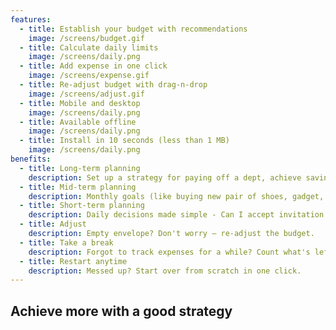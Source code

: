 ```yaml
---
features:
  - title: Establish your budget with recommendations
    image: /screens/budget.gif
  - title: Calculate daily limits
    image: /screens/daily.png
  - title: Add expense in one click
    image: /screens/expense.gif
  - title: Re-adjust budget with drag-n-drop
    image: /screens/adjust.gif
  - title: Mobile and desktop
    image: /screens/daily.png
  - title: Available offline
    image: /screens/daily.png
  - title: Install in 10 seconds (less than 1 MB)
    image: /screens/daily.png
benefits:
  - title: Long-term planning
    description: Set up a strategy for paying off a dept, achieve saving goals, plan expensive purchases and vacations with assistance.
  - title: Mid-term planning
    description: Monthly goals (like buying new pair of shoes, gadget, etc.) followed up with course of action.
  - title: Short-term planning
    description: Daily decisions made simple - Can I accept invitation of friends to join restaurant? How much can I spend today?
  - title: Adjust
    description: Empty envelope? Don't worry — re-adjust the budget.
  - title: Take a break
    description: Forgot to track expenses for a while? Count what's left and continue from actual amount.
  - title: Restart anytime
    description: Messed up? Start over from scratch in one click.
---
```


<w-hero
  class="p-4 mx-auto max-w-lg"
  title="Your budget in a mindful and simple way"
  subtitle="Plan personal budget and track daily expenses with kakeibo"
  button="Try for free"
  to="/signup"></w-hero>

<w-slides :slides="features" class="p-4 mx-auto max-w-2xl"></w-slides>

<div class="p-4 mx-auto max-w-xl typo">

## Achieve more with a good strategy

<w-list :items="benefits"></w-list>

</div>

